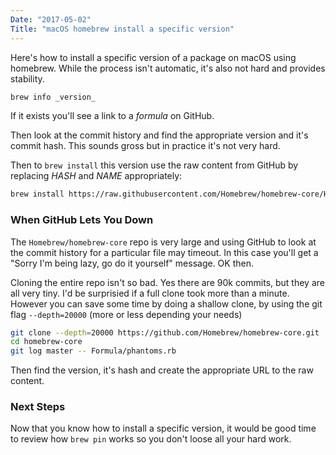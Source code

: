 ```yaml
---
Date: "2017-05-02"
Title: "macOS homebrew install a specific version"
---
```


Here's how to install a specific version of a package on macOS using homebrew.  While the process isn't automatic, it's also not hard and provides stability.

```bash
brew info _version_
```

If it exists you'll see a link to a _formula_ on GitHub.

Then look at the commit history and find the appropriate version and it's commit hash. This sounds gross but in practice it's not very hard.

Then to `brew install` this version use the raw content from GitHub by replacing _HASH_ and _NAME_ appropriately:

```bash
brew install https://raw.githubusercontent.com/Homebrew/homebrew-core/HASH/Formula/NAME.rb
```

### When GitHub Lets You Down

The `Homebrew/homebrew-core` repo is very large and using GitHub to look at the commit history for a particular file may timeout.  In this case you'll get a "Sorry I'm being lazy, go do it yourself" message.  OK then.

Cloning the entire repo isn't so bad.  Yes there are 90k commits, but they are all very tiny.  I'd be surprisied if a full clone took more than a minute.  However you can save some time by doing a shallow clone, by using the git flag `--depth=20000` (more or less depending your needs)

```bash
git clone --depth=20000 https://github.com/Homebrew/homebrew-core.git
cd homebrew-core
git log master -- Formula/phantoms.rb
```

Then find the version, it's hash and create the appropriate URL to the raw content.

### Next Steps

Now that you know how to install a specific version, it would be good time to review how `brew pin` works so you don't loose all your hard work.

